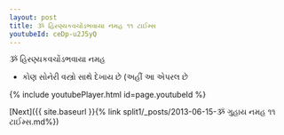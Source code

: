 ```yaml
---
layout: post
title: ૐ હિરણ્યકવચોંડભવાયા નમહ ૧૧ ટાઈમ્સ
youtubeId: ceDp-u2J5yQ
---
```

 
 
 ૐ હિરણ્યકવચોંડભવાયા નમહ  
 
 -  કોણ સોનેરી વસ્ત્રો સાથે દેખાય છે (અહીં આ એપરલ છે 
 
  
 
  
 
 
 
 
 
 


{% include youtubePlayer.html id=page.youtubeId %}
 
[Next]({{ site.baseurl }}{% link  split1/_posts/2013-06-15-ૐ ગુહાય નમહ ૧૧ ટાઈમ્સ.md%})
 
